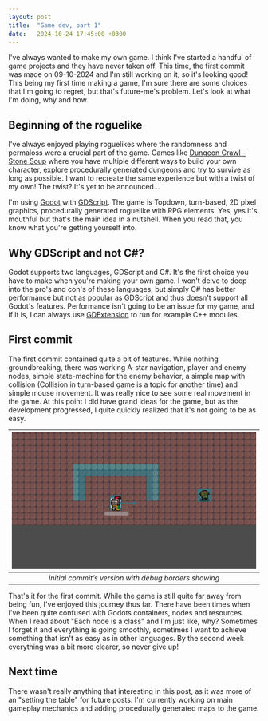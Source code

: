 ```yaml
---
layout: post
title:  "Game dev, part 1"
date:   2024-10-24 17:45:00 +0300
---
```



I've always wanted to make my own game. I think I've started a handful of game projects and they have never taken off. This time, the first commit was made on 09-10-2024 and I'm still working on it, so it's looking good! This being my first time making a game, I'm sure there are some choices that I'm going to regret, but that's future-me's problem. Let's look at what I'm doing, why and how.



## Beginning of the roguelike  

I've always enjoyed playing roguelikes where the randomness and permaloss were a crucial part of the game. Games like [Dungeon Crawl - Stone Soup](https://crawl.develz.org/) where you have multiple different ways to build your own character, explore procedurally generated dungeons and try to survive as long as possible. I want to recreate the same experience but with a twist of my own! The twist? It's yet to be announced...


I'm using [Godot](https://godotengine.org/) with [GDScript](https://docs.godotengine.org/en/stable/tutorials/scripting/gdscript/gdscript_basics.html). The game is Topdown, turn-based, 2D pixel graphics, procedurally generated roguelike with RPG elements. Yes, yes it's mouthful but that's the main idea in a nutshell. When you read that, you know what you're getting yourself into.

## Why GDScript and not C#?  

Godot supports two languages, GDScript and C#. It's the first choice you have to make when you're making your own game. I won't delve to deep into the pro's and con's of these languages, but simply C# has better performance but not as popular as GDScript and thus doesn't support all Godot's features. Performance isn't going to be an issue for my game, and if it is, I can always use [GDExtension](https://docs.godotengine.org/en/stable/tutorials/scripting/gdextension/index.html) to run for example C++ modules.

## First commit

The first commit contained quite a bit of features. While nothing groundbreaking, there was working A-star navigation, player and enemy nodes, simple state-machine for the enemy behavior, a simple map with collision (Collision in turn-based game is a topic for another time) and simple mouse movement. It was really nice to see some real movement in the game. At this point I did have grand ideas for the game, but as the development progressed, I quite quickly realized that it's not going to be as easy.

|![Source image](/assets/images/first_version.png)|
|:--:|
| *Initial commit’s version with debug borders showing* |


That's it for the first commit. While the game is still quite far away from being fun, I've enjoyed this journey thus far. There have been times when I've been quite confused with Godots containers, nodes and resources. When I read about "Each node is a class" and I'm just like, why? Sometimes I forget it and everything is going smoothly, sometimes I want to achieve something that isn't as easy as in other languages. By the second week everything was a bit more clearer, so never give up!

## Next time

There wasn't really anything that interesting in this post, as it was more of an "setting the table" for future posts. I'm currently working on main gameplay mechanics and adding procedurally generated maps to the game.
